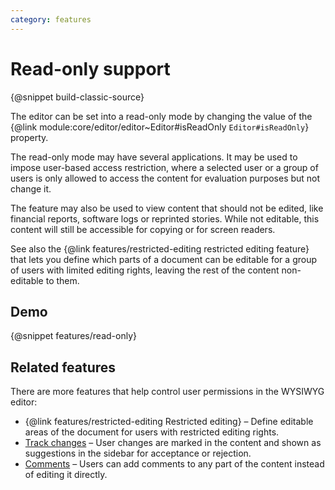 ```yaml
---
category: features
---
```


# Read-only support

{@snippet build-classic-source}

The editor can be set into a read-only mode by changing the value of the {@link module:core/editor/editor~Editor#isReadOnly `Editor#isReadOnly`} property.

The read-only mode may have several applications. It may be used to impose user-based access restriction, where a selected user or a group of users is only allowed to access the content for evaluation purposes but not change it.

The feature may also be used to view content that should not be edited, like financial reports, software logs or reprinted stories. While not editable, this content will still be accessible for copying or for screen readers.

<info-box>
	See also the {@link features/restricted-editing restricted editing feature} that lets you define which parts of a document can be editable for a group of users with limited editing rights, leaving the rest of the content non-editable to them.
</info-box>

## Demo

{@snippet features/read-only}

## Related features

There are more features that help control user permissions in the WYSIWYG editor:

* {@link features/restricted-editing Restricted editing} &ndash; Define editable areas of the document for users with restricted editing rights.
* [Track changes](https://ckeditor.com/docs/ckeditor5/latest/features/collaboration/track-changes/track-changes.html) &ndash; User changes are marked in the content and shown as suggestions in the sidebar for acceptance or rejection.
* [Comments](https://ckeditor.com/docs/ckeditor5/latest/features/collaboration/comments/comments.html) &ndash; Users can add comments to any part of the content instead of editing it directly.
